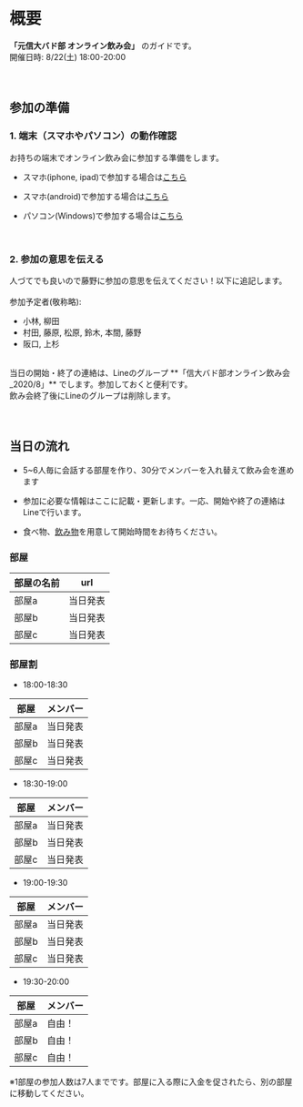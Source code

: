 # 概要
 **「元信大バド部 オンライン飲み会」** のガイドです。 <br>
開催日時: 8/22(土) 18:00-20:00 <br>
<br>
<br>

## 参加の準備
### 1. 端末（スマホやパソコン）の動作確認
お持ちの端末でオンライン飲み会に参加する準備をします。<br>

- スマホ(iphone, ipad)で参加する場合は[こちら](/tanmatsu_check/ios.md)

- スマホ(android)で参加する場合は[こちら](/tanmatsu_check/android.md)

- パソコン(Windows)で参加する場合は[こちら](/tanmatsu_check/windows.md)

<br>

### 2. 参加の意思を伝える
人づてでも良いので藤野に参加の意思を伝えてください！以下に追記します。<br>
<br>
参加予定者(敬称略): 
- 小林, 柳田
- 村田, 藤原, 松原, 鈴木, 本間, 藤野
- 阪口, 上杉
<br>
当日の開始・終了の連絡は、Lineのグループ **「信大バド部オンライン飲み会_2020/8」** でします。参加しておくと便利です。<br>
飲み会終了後にLineのグループは削除します。<br>
<br>
<br>

## 当日の流れ

- 5~6人毎に会話する部屋を作り、30分でメンバーを入れ替えて飲み会を進めます<br>

- 参加に必要な情報はここに記載・更新します。一応、開始や終了の連絡はLineで行います。<br>

- 食べ物、[飲み物](https://www.amazon.co.jp/s?k=%E5%A4%A7%E4%BA%94%E9%83%8E&__mk_ja_JP=%E3%82%AB%E3%82%BF%E3%82%AB%E3%83%8A&ref=nb_sb_noss_2)を用意して開始時間をお待ちください。<br>

### 部屋

|  部屋の名前  |  url  |
| ---- | ---- |
|  部屋a  |  当日発表  |
|  部屋b  |  当日発表  |
|  部屋c  |  当日発表  |

### 部屋割

- 18:00-18:30

|  部屋  |  メンバー  |
| ---- | ---- |
|  部屋a  |  当日発表  |
|  部屋b  |  当日発表  |
|  部屋c  |  当日発表  |

- 18:30-19:00

|  部屋  |  メンバー  |
| ---- | ---- |
|  部屋a  |  当日発表  |
|  部屋b  |  当日発表  |
|  部屋c  |  当日発表  |

- 19:00-19:30

|  部屋  |  メンバー  |
| ---- | ---- |
|  部屋a  |  当日発表  |
|  部屋b  |  当日発表  |
|  部屋c  |  当日発表  |

- 19:30-20:00

|  部屋  |  メンバー  |
| ---- | ---- |
|  部屋a  |  自由！  |
|  部屋b  |  自由！  |
|  部屋c  |  自由！  |

※1部屋の参加人数は7人までです。部屋に入る際に入金を促されたら、別の部屋に移動してください。






